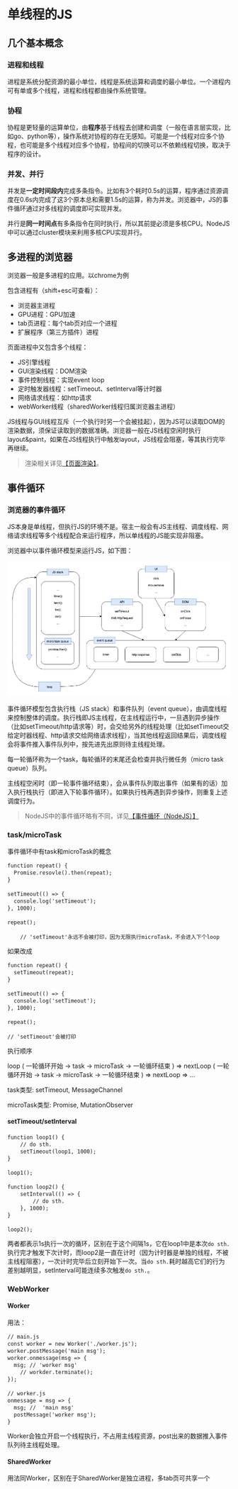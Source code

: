 # 单线程的JS

## 几个基本概念

### 进程和线程
		
进程是系统分配资源的最小单位，线程是系统运算和调度的最小单位。一个进程内可有单或多个线程，进程和线程都由操作系统管理。

### 协程

协程是更轻量的运算单位，由**程序**基于线程去创建和调度（一般在语言层实现，比如go、python等），操作系统对协程的存在无感知。可能是一个线程对应多个协程，也可能是多个线程对应多个协程，协程间的切换可以不依赖线程切换，取决于程序的设计。

### 并发、并行

并发是**一定时间段内**完成多条指令。比如有3个耗时0.5s的运算，程序通过资源调度在0.6s内完成了这3个原本总和需要1.5s的运算，称为并发。浏览器中，JS的事件循环通过对多线程的调度即可实现并发。

并行是**同一时间点**有多条指令在同时执行，所以其前提必须是多核CPU。NodeJS中可以通过cluster模块来利用多核CPU实现并行。

## 多进程的浏览器

浏览器一般是多进程的应用。以chrome为例

包含进程有（shift+esc可查看）：
* 浏览器主进程
* GPU进程：GPU加速
* tab页进程：每个tab页对应一个进程
* 扩展程序（第三方插件）进程

页面进程中又包含多个线程：
* JS引擎线程
* GUI渲染线程：DOM渲染
* 事件控制线程：实现event loop
* 定时触发器线程：setTimeout、setInterval等计时器
* 网络请求线程：如http请求
* webWorker线程（sharedWorker线程归属浏览器主进程）

JS线程与GUI线程互斥（一个执行时另一个会被挂起），因为JS可以读取DOM的渲染数据，须保证读取到的数据准确。浏览器一般在JS线程空闲时执行layout&paint，如果在JS线程执行中触发layout，JS线程会阻塞，等其执行完毕再继续。

> 渲染相关详见[【页面渲染】](/htmlcss/render)。


## 事件循环

### 浏览器的事件循环


JS本身是单线程，但执行JS的环境不是。宿主一般会有JS主线程、调度线程、网络请求线程等多个线程配合来运行程序，所以单线程的JS能实现非阻塞。

浏览器中以事件循环模型来运行JS，如下图：

![event loop](../resources/event-loop/browser.png)

事件循环模型包含执行栈（JS stack）和事件队列（event queue），由调度线程来控制整体的调度。执行栈即JS主线程，在主线程运行中，一旦遇到异步操作（比如setTimeout/http请求等）时，会交给另外的线程处理（比如setTimeout交给定时器线程、http请求交给网络请求线程），当其他线程返回结果后，调度线程会将事件推入事件队列中，按先进先出原则待主线程处理。

每一轮循环称为一个task，每轮循环的末尾还会检查并执行微任务（micro task queue）队列。

主线程空闲时（即一轮事件循坏结束），会从事件队列取出事件（如果有的话）加入执行栈执行（即进入下轮事件循环）。如果执行栈再遇到异步操作，则重复上述调度行为。


> NodeJS中的事件循环略有不同，详见[【事件循环（NodeJS）】](/node/loop)



### task/microTask

事件循环中有task和microTask的概念

	function repeat() {
	  Promise.resovle().then(repeat);
	}
	
	setTimeout(() => {
	  console.log('setTimeout');
	}, 1000);
	
	repeat();
		
		// 'setTimeout'永远不会被打印，因为无限执行microTask，不会进入下个loop
		
如果改成
		
	function repeat() {
	  setTimeout(repeat);
	}
	
	setTimeout(() => {
	  console.log('setTimeout');
	}, 1000);
	
	repeat();
	
	// 'setTimeout'会被打印
		
执行顺序

loop ( 一轮循环开始 -> task -> microTask -> 一轮循环结束 ) => nextLoop ( 一轮循环开始 -> task -> microTask -> 一轮循环结束 ) => nextLoop => ...

task类型: setTimeout, MessageChannel

microTask类型: Promise, MutationObserver

#### setTimeout/setInterval

	function loop1() {
		// do sth.
		setTimeout(loop1, 1000);
	}
	
	loop1();

	function loop2() {
		setInterval(() => {
			// do sth.
		}, 1000);
	}

	loop2();

两者都表示1s执行一次的循环，区别在于这个间隔1s，它在loop1中是本次`do sth.`执行完才触发下次计时，而loop2是一直在计时（因为计时器是单独的线程，不被主线程阻塞），一次计时完毕后立刻开始下一次。当`do sth.`耗时越高它们的行为差别越明显，setInterval可能连续多次触发`do sth.`。

### WebWorker

#### Worker

用法：

	// main.js
	const worker = new Worker('./worker.js');
	worker.postMessage('main msg');
	worker.onmessage(msg => {
	  msg; // 'worker msg'
		// workder.terminate();  
	});

	// worker.js
	onmessage = msg => {
	  msg; //  'main msg'
	  postMessage('worker msg');
	}

Worker会独立开启一个线程执行，不占用主线程资源，post出来的数据推入事件队列待主线程处理。

#### SharedWorker

用法同Worker，区别在于SharedWorker是独立进程，多tab页可共享一个
	